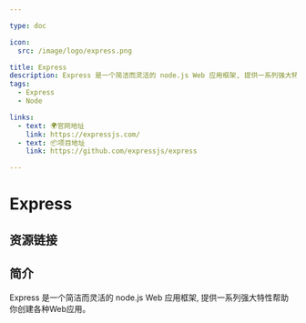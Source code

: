 ```yaml
---

type: doc

icon:
  src: /image/logo/express.png

title: Express
description: Express 是一个简洁而灵活的 node.js Web 应用框架, 提供一系列强大特性帮助你创建各种Web应用。
tags:
  - Express
  - Node

links:
  - text: 🌍官网地址
    link: https://expressjs.com/
  - text: 📦项目地址
    link: https://github.com/expressjs/express

---
```


<ShowLogo />

# Express

<ShowTags />

<ShowBreadcrumb />

## 资源链接

<ShowLinks />

## 简介

Express 是一个简洁而灵活的 node.js Web 应用框架, 提供一系列强大特性帮助你创建各种Web应用。
